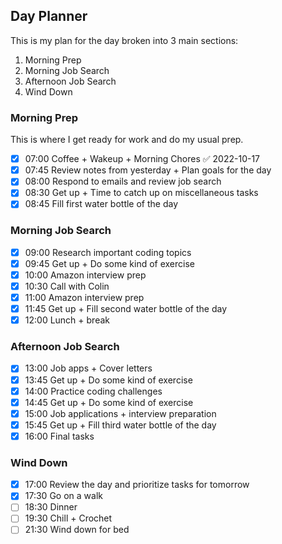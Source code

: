 ## Day Planner
This is my plan for the day broken into 3 main sections: 
1. Morning Prep 
2. Morning Job Search
3. Afternoon Job Search
4. Wind Down
### Morning Prep
This is where I get ready for work and do my usual prep. 
- [x] 07:00 Coffee + Wakeup + Morning Chores ✅ 2022-10-17
- [x] 07:45 Review notes from yesterday + Plan goals for the day
- [x] 08:00 Respond to emails and review job search
- [x] 08:30 Get up + Time to catch up on miscellaneous tasks
- [x] 08:45 Fill first water bottle of the day

### Morning Job Search
- [x] 09:00 Research important coding topics
- [x] 09:45 Get up + Do some kind of exercise
- [x] 10:00 Amazon interview prep
- [x] 10:30 Call with Colin
- [x] 11:00 Amazon interview prep
- [x] 11:45 Get up + Fill second water bottle of the day
- [x] 12:00 Lunch + break

### Afternoon Job Search
- [x] 13:00 Job apps + Cover letters
- [x] 13:45 Get up + Do some kind of exercise
- [x] 14:00 Practice coding challenges
- [x] 14:45 Get up + Do some kind of exercise
- [x] 15:00 Job applications + interview preparation
- [x] 15:45 Get up + Fill third water bottle of the day
- [x] 16:00 Final tasks

### Wind Down
- [x] 17:00 Review the day and prioritize tasks for tomorrow
- [x] 17:30 Go on a walk
- [ ] 18:30 Dinner
- [ ] 19:30 Chill + Crochet
- [ ] 21:30 Wind down for bed